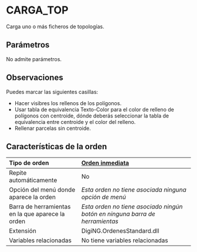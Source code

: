 # CARGA\_TOP

Carga uno o más ficheros de topologías.

## Parámetros

No admite parámetros.

## Observaciones

Puedes marcar las siguientes casillas:

* Hacer visibres los rellenos de los polígonos.
* Usar tabla de equivalencia Texto-Color para el color de relleno de polígonos con centroide, dónde deberás seleccionar la tabla de equivalencia entre centroide y el color del relleno.
* Rellenar parcelas sin centroide.

## Características de la orden

| Tipo de orden | [Orden inmediata](carga-top.md) |
| :--- | :--- |
| Repite automáticamente | No |
| Opción del menú donde aparece la orden | _Esta orden no tiene asociada ninguna opción de menú_ |
| Barra de herramientas en la que aparece la orden | _Esta orden no tiene asociado ningún botón en ninguna barra de herramientas_ |
| Extensión | DigiNG.OrdenesStandard.dll |
| Variables relacionadas | No tiene variables relacionadas |


